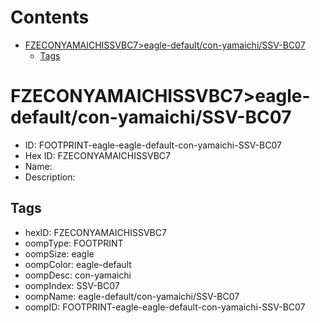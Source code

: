 



Contents
========

* [FZECONYAMAICHISSVBC7>eagle-default/con-yamaichi/SSV-BC07](#fzeconyamaichissvbc7eagle-defaultcon-yamaichissv-bc07)
	* [Tags](#tags)

# FZECONYAMAICHISSVBC7>eagle-default/con-yamaichi/SSV-BC07

- ID: FOOTPRINT-eagle-eagle-default-con-yamaichi-SSV-BC07
- Hex ID: FZECONYAMAICHISSVBC7
- Name: 
- Description: 

## Tags

- hexID: FZECONYAMAICHISSVBC7
- oompType: FOOTPRINT
- oompSize: eagle
- oompColor: eagle-default
- oompDesc: con-yamaichi
- oompIndex: SSV-BC07
- oompName: eagle-default/con-yamaichi/SSV-BC07
- oompID: FOOTPRINT-eagle-eagle-default-con-yamaichi-SSV-BC07
